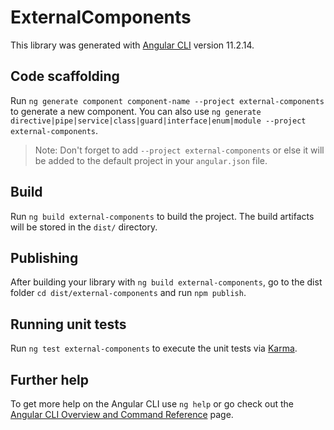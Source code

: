 # ExternalComponents

This library was generated with [Angular CLI](https://github.com/angular/angular-cli) version 11.2.14.

## Code scaffolding

Run `ng generate component component-name --project external-components` to generate a new component. You can also use `ng generate directive|pipe|service|class|guard|interface|enum|module --project external-components`.
> Note: Don't forget to add `--project external-components` or else it will be added to the default project in your `angular.json` file. 

## Build

Run `ng build external-components` to build the project. The build artifacts will be stored in the `dist/` directory.

## Publishing

After building your library with `ng build external-components`, go to the dist folder `cd dist/external-components` and run `npm publish`.

## Running unit tests

Run `ng test external-components` to execute the unit tests via [Karma](https://karma-runner.github.io).

## Further help

To get more help on the Angular CLI use `ng help` or go check out the [Angular CLI Overview and Command Reference](https://angular.io/cli) page.

